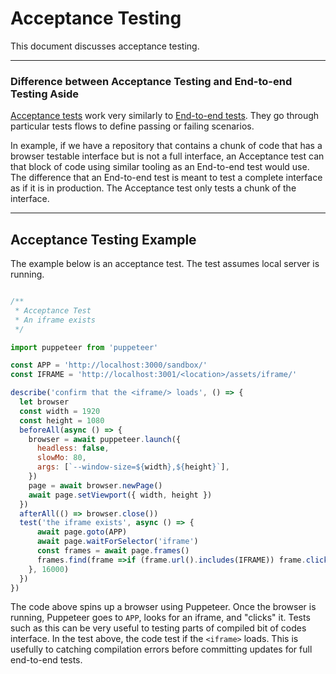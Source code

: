 # Acceptance Testing

This document discusses acceptance testing.

----

### Difference between Acceptance Testing and End-to-end Testing Aside

[Acceptance tests]((http://softwaretestingfundamentals.com/acceptance-testing/)) work very similarly to [End-to-end tests](https://medium.freecodecamp.org/why-end-to-end-testing-is-important-for-your-team-cb7eb0ec1504). They go through particular tests flows to define passing or failing scenarios.

In example, if we have a repository that contains a chunk of code that has a browser testable interface but is not a full interface, an Acceptance test can that block of code using similar tooling as an End-to-end test would use. The difference that an End-to-end test is meant to test a complete interface as if it is in production. The Acceptance test only tests a chunk of the interface.

----

## Acceptance Testing Example

The example below is an acceptance test. The test assumes local server is running.

```javascript

/**
 * Acceptance Test
 * An iframe exists
 */

import puppeteer from 'puppeteer'

const APP = 'http://localhost:3000/sandbox/'
const IFRAME = 'http://localhost:3001/<location>/assets/iframe/'

describe('confirm that the <iframe/> loads', () => {
  let browser
  const width = 1920
  const height = 1080
  beforeAll(async () => {
    browser = await puppeteer.launch({
      headless: false,
      slowMo: 80,
      args: [`--window-size=${width},${height}`],
    })
    page = await browser.newPage()
    await page.setViewport({ width, height })
  })
  afterAll(() => browser.close())
  test('the iframe exists', async () => {
      await page.goto(APP)
      await page.waitForSelector('iframe')
      const frames = await page.frames()
      frames.find(frame =>if (frame.url().includes(IFRAME)) frame.click())
    }, 16000)
  })
})

```

The code above spins up a browser using Puppeteer. Once the browser is running, Puppeteer goes to `APP`, looks for an iframe, and "clicks" it. Tests such as this can be very useful to testing parts of compiled bit of codes interface. In the test above, the code test if the `<iframe>` loads. This is usefully to catching compilation errors before committing updates for full end-to-end tests.

